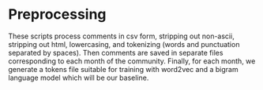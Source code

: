 # Preprocessing

These scripts process comments in csv form, stripping out non-ascii, stripping out html, 
lowercasing, and tokenizing (words and punctuation separated by spaces). Then comments
are saved in separate files corresponding to each month of the community. Finally, 
for each month, we generate a tokens file suitable for training with word2vec and a 
bigram language model which will be our baseline. 
